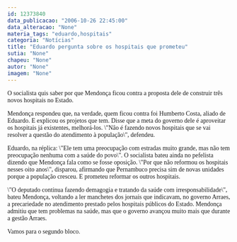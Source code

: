 ```yaml
---
id: 12373840
data_publicacao: "2006-10-26 22:45:00"
data_alteracao: "None"
materia_tags: "eduardo,hospitais"
categoria: "Notícias"
title: "Eduardo pergunta sobre os hospitais que prometeu"
sutia: "None"
chapeu: "None"
autor: "None"
imagem: "None"
---
```

<p><P><FONT face=Verdana>O socialista quis saber por que Mendonça ficou contra a proposta dele de construir três novos hospitais no Estado.</FONT></P></p>
<p><P><FONT face=Verdana>Mendonça respondeu que, na verdade, quem ficou contra foi Humberto Costa, aliado de Eduardo. E explicou os projetos que tem. Disse que a meta do governo dele é aproveitar os hospitais já existentes, melhorá-los. \"Nâo é fazendo novos hospitais que se vai resolver a questão do atendimento à população\", defendeu.</FONT></P></p>
<p><P><FONT face=Verdana>Eduardo, na réplica: \"Ele tem uma preocupação com estradas muito grande, mas não tem preocupação nenhuma com a saúde do povo\". O socialista bateu ainda no pefelista dizendo que Mendonça fala como se fosse oposição. \"Por que não reformou os hospitais nesses oito anos\", disparou, afirmando que Pernambuco precisa sim de novas unidades porque a população cresceu. E prometeu reformar os outros hospitais.</FONT></P></p>
<p><P><FONT face=Verdana>\"O deputado continua fazendo demagogia e tratando da saúde com irresponsabilidade\", bateu Mendonça, voltando a ler manchetes dos jornais que indicavam, no governo Arraes, a precariedade no atendimento prestado pelos hospitais públicos do Estado. Mendonça admitiu que tem problemas na saúde, mas que o governo avançou muito mais que durante a gestão Arraes.</FONT></P></p>
<p><P><FONT face=Verdana>Vamos para o segundo bloco.</FONT></P> </p>
